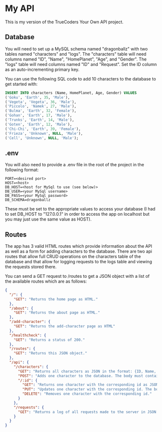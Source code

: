 # My API

This is my version of the TrueCoders Your Own API project.

## Database

You will need to set up a MySQL schema named "dragonballz" with two tables named "characters" and "logs". The "characters" table will need columns named "ID", "Name", "HomePlanet", "Age", and "Gender". The "logs" table will need columns named "ID" and "Request". Set the ID column as an auto-incrementing primary key.

You can use the following SQL code to add 10 characters to the database to get started with:

```sql
INSERT INTO characters (Name, HomePlanet, Age, Gender) VALUES
('Goku', 'Earth', 35, 'Male'),
('Vegeta', 'Vegeta', 36, 'Male'),
('Piccolo', 'Namek', 27, 'Male'),
('Bulma', 'Earth', 32, 'Female'),
('Gohan', 'Earth', 17, 'Male'),
('Trunks', 'Earth', 14, 'Male'),
('Goten', 'Earth', 12, 'Male'),
('Chi-Chi', 'Earth', 39, 'Female'),
('Frieza', 'Unknown', NULL, 'Male'),
('Cell', 'Unknown', NULL, 'Male');
```

## .env

You will also need to provide a .env file in the root of the project in the following format:

```env
PORT=<desired port>
HOST=<host>
DB_HOST=<host for MySql to use (see below)>
DB_USER=<your MySql username>
DB_PASS=<your MySql password>
DB_SCHEMA=dragonballz
```

These must be set to the appropriate values to access your database (I had to set DB_HOST to "127.0.0.1" in order to access the app on localhost but you may just use the same value as HOST).

## Routes

The app has 3 valid HTML routes which provide information about the API as well as a form for adding characters to the database. There are two api routes that allow full CRUD operations on the characters table of the database and that allow for logging requests to the logs table and viewing the requests stored there.

You can send a GET request to /routes to get a JSON object with a list of the available routes which are as follows:

```json
{
  "/": {
    "GET": "Returns the home page as HTML."
  },
  "/about": {
    "GET": "Returns the about page as HTML."
  },
  "/add-character": {
    "GET": "Returns the add-character page as HTML"
  },
  "/healthcheck": {
    "GET": "Returns a status of 200."
  },
  "/routes": {
    "GET": "Returns this JSON object."
  },
  "/api": {
    "/characters": {
      "GET": "Returns all characters as JSON in the format: {ID, Name, HomePlanet, Age, Gender}.",
      "POST": "Adds one character to the database. The body must contain an object in the format {Name, HomePlanet, Age, Gender}",
      "/:id": {
        "GET": "Returns one character with the corresponding id as JSON in the format {ID, Name, HomePlanet, Age, Gender}.",
        "PUT": "Updates one character with the corresponding id. The body of the request must be in the format {Name, HomePlanet, Age, Gender}",
        "DELETE": "Removes one character with the corresponding id."
      }
    },
    "/requests": {
      "GET": "Returns a log of all requests made to the server in JSON in the format: {ID, Request}"
    }
  }
}
```
